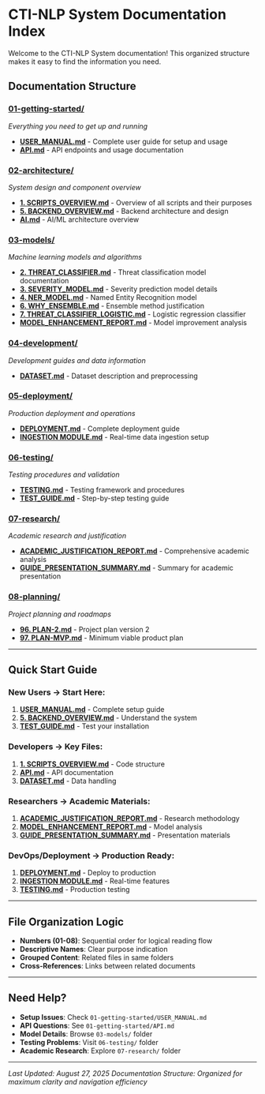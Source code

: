 # CTI-NLP System Documentation Index

Welcome to the CTI-NLP System documentation! This organized structure makes it easy to find the information you need.

## **Documentation Structure**

### **[01-getting-started/](./01-getting-started/)**

_Everything you need to get up and running_

- **[USER_MANUAL.md](./01-getting-started/USER_MANUAL.md)** - Complete user guide for setup and usage
- **[API.md](./01-getting-started/API.md)** - API endpoints and usage documentation

### **[02-architecture/](./02-architecture/)**

_System design and component overview_

- **[1. SCRIPTS_OVERVIEW.md](./02-architecture/1.%20SCRIPTS_OVERVIEW.md)** - Overview of all scripts and their purposes
- **[5. BACKEND_OVERVIEW.md](./02-architecture/5.%20BACKEND_OVERVIEW.md)** - Backend architecture and design
- **[AI.md](./02-architecture/AI.md)** - AI/ML architecture overview

### **[03-models/](./03-models/)**

_Machine learning models and algorithms_

- **[2. THREAT_CLASSIFIER.md](./03-models/2.%20THREAT_CLASSIFIER.md)** - Threat classification model documentation
- **[3. SEVERITY_MODEL.md](./03-models/3.%20SEVERITY_MODEL.md)** - Severity prediction model details
- **[4. NER_MODEL.md](./03-models/4.%20NER_MODEL.md)** - Named Entity Recognition model
- **[6. WHY_ENSEMBLE.md](./03-models/6.%20WHY_ENSEMBLE.md)** - Ensemble method justification
- **[7. THREAT_CLASSIFIER_LOGISTIC.md](./03-models/7.%20THREAT_CLASSIFIER_LOGISTIC.md)** - Logistic regression classifier
- **[MODEL_ENHANCEMENT_REPORT.md](./03-models/MODEL_ENHANCEMENT_REPORT.md)** - Model improvement analysis

### **[04-development/](./04-development/)**

_Development guides and data information_

- **[DATASET.md](./04-development/DATASET.md)** - Dataset description and preprocessing

### **[05-deployment/](./05-deployment/)**

_Production deployment and operations_

- **[DEPLOYMENT.md](./05-deployment/DEPLOYMENT.md)** - Complete deployment guide
- **[INGESTION MODULE.md](./05-deployment/INGESTION%20MODULE.md)** - Real-time data ingestion setup

### **[06-testing/](./06-testing/)**

_Testing procedures and validation_

- **[TESTING.md](./06-testing/TESTING.md)** - Testing framework and procedures
- **[TEST_GUIDE.md](./06-testing/TEST_GUIDE.md)** - Step-by-step testing guide

### **[07-research/](./07-research/)**

_Academic research and justification_

- **[ACADEMIC_JUSTIFICATION_REPORT.md](./07-research/ACADEMIC_JUSTIFICATION_REPORT.md)** - Comprehensive academic analysis
- **[GUIDE_PRESENTATION_SUMMARY.md](./07-research/GUIDE_PRESENTATION_SUMMARY.md)** - Summary for academic presentation

### **[08-planning/](./08-planning/)**

_Project planning and roadmaps_

- **[96. PLAN-2.md](./08-planning/96.%20PLAN-2.md)** - Project plan version 2
- **[97. PLAN-MVP.md](./08-planning/97.%20PLAN-MVP.md)** - Minimum viable product plan

---

## **Quick Start Guide**

### **New Users** → Start Here:

1. **[USER_MANUAL.md](./01-getting-started/USER_MANUAL.md)** - Complete setup guide
2. **[5. BACKEND_OVERVIEW.md](./02-architecture/5.%20BACKEND_OVERVIEW.md)** - Understand the system
3. **[TEST_GUIDE.md](./06-testing/TEST_GUIDE.md)** - Test your installation

### **Developers** → Key Files:

1. **[1. SCRIPTS_OVERVIEW.md](./02-architecture/1.%20SCRIPTS_OVERVIEW.md)** - Code structure
2. **[API.md](./01-getting-started/API.md)** - API documentation
3. **[DATASET.md](./04-development/DATASET.md)** - Data handling

### **Researchers** → Academic Materials:

1. **[ACADEMIC_JUSTIFICATION_REPORT.md](./07-research/ACADEMIC_JUSTIFICATION_REPORT.md)** - Research methodology
2. **[MODEL_ENHANCEMENT_REPORT.md](./03-models/MODEL_ENHANCEMENT_REPORT.md)** - Model analysis
3. **[GUIDE_PRESENTATION_SUMMARY.md](./07-research/GUIDE_PRESENTATION_SUMMARY.md)** - Presentation materials

### **DevOps/Deployment** → Production Ready:

1. **[DEPLOYMENT.md](./05-deployment/DEPLOYMENT.md)** - Deploy to production
2. **[INGESTION MODULE.md](./05-deployment/INGESTION%20MODULE.md)** - Real-time features
3. **[TESTING.md](./06-testing/TESTING.md)** - Production testing

---

## **File Organization Logic**

- **Numbers (01-08)**: Sequential order for logical reading flow
- **Descriptive Names**: Clear purpose indication
- **Grouped Content**: Related files in same folders
- **Cross-References**: Links between related documents

---

## **Need Help?**

- **Setup Issues**: Check `01-getting-started/USER_MANUAL.md`
- **API Questions**: See `01-getting-started/API.md`
- **Model Details**: Browse `03-models/` folder
- **Testing Problems**: Visit `06-testing/` folder
- **Academic Research**: Explore `07-research/` folder

---

_Last Updated: August 27, 2025_
_Documentation Structure: Organized for maximum clarity and navigation efficiency_
